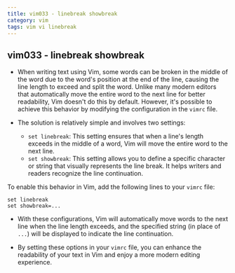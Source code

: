 ```yaml
---
title: vim033 - linebreak showbreak
category: vim
tags: vim vi linebreak
---
```


## vim033 - linebreak showbreak

- When writing text using Vim, some words can be broken in the middle of the word due to the word's position at the end of the line, causing the line length to exceed and split the word. Unlike many modern editors that automatically move the entire word to the next line for better readability, Vim doesn't do this by default. However, it's possible to achieve this behavior by modifying the configuration in the `vimrc` file.

- The solution is relatively simple and involves two settings:
  - `set linebreak`: This setting ensures that when a line's length exceeds in the middle of a word, Vim will move the entire word to the next line.
  - `set showbreak`: This setting allows you to define a specific character or string that visually represents the line break. It helps writers and readers recognize the line continuation.

To enable this behavior in Vim, add the following lines to your `vimrc` file:

```vim
set linebreak
set showbreak=...
```

- With these configurations, Vim will automatically move words to the next line when the line length exceeds, and the specified string (in place of `...`) will be displayed to indicate the line continuation.

- By setting these options in your `vimrc` file, you can enhance the readability of your text in Vim and enjoy a more modern editing experience.
